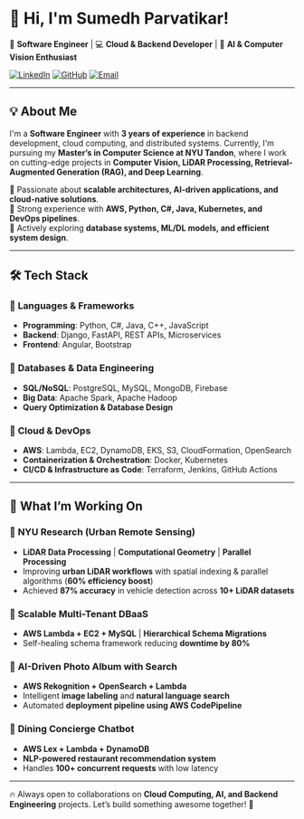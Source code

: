 # 👋 Hi, I'm Sumedh Parvatikar!

🚀 **Software Engineer** | 💻 **Cloud & Backend Developer** | 🤖 **AI & Computer Vision Enthusiast**  

[![LinkedIn](https://img.shields.io/badge/LinkedIn-Connect-blue?logo=linkedin)](https://www.linkedin.com/in/sumedh-parvatikar/)
[![GitHub](https://img.shields.io/badge/GitHub-Follow-black?logo=github)](https://github.com/sumedhsp)
[![Email](https://img.shields.io/badge/Email-Contact-red?logo=gmail)](mailto:sumedhsparvatikar@gmail.com)

---

## 💡 About Me
I'm a **Software Engineer** with **3 years of experience** in backend development, cloud computing, and distributed systems. Currently, I'm pursuing my **Master’s in Computer Science at NYU Tandon**, where I work on cutting-edge projects in **Computer Vision, LiDAR Processing, Retrieval-Augmented Generation (RAG), and Deep Learning**. 

🔹 Passionate about **scalable architectures, AI-driven applications, and cloud-native solutions**.  
🔹 Strong experience with **AWS, Python, C#, Java, Kubernetes, and DevOps pipelines**.  
🔹 Actively exploring **database systems, ML/DL models, and efficient system design**.

---

## 🛠️ Tech Stack

### 🔹 **Languages & Frameworks**
- **Programming**: Python, C#, Java, C++, JavaScript  
- **Backend**: Django, FastAPI, REST APIs, Microservices  
- **Frontend**: Angular, Bootstrap  

### 🔹 **Databases & Data Engineering**
- **SQL/NoSQL**: PostgreSQL, MySQL, MongoDB, Firebase  
- **Big Data**: Apache Spark, Apache Hadoop  
- **Query Optimization & Database Design**  

### 🔹 **Cloud & DevOps**
- **AWS**: Lambda, EC2, DynamoDB, EKS, S3, CloudFormation, OpenSearch  
- **Containerization & Orchestration**: Docker, Kubernetes  
- **CI/CD & Infrastructure as Code**: Terraform, Jenkins, GitHub Actions  

---

## 🚀 What I’m Working On
### 🔹 **NYU Research (Urban Remote Sensing)**
- **LiDAR Data Processing** | **Computational Geometry** | **Parallel Processing**
- Improving **urban LiDAR workflows** with spatial indexing & parallel algorithms (**60% efficiency boost**)
- Achieved **87% accuracy** in vehicle detection across **10+ LiDAR datasets**

### 🔹 **Scalable Multi-Tenant DBaaS**
- **AWS Lambda + EC2 + MySQL** | **Hierarchical Schema Migrations**
- Self-healing schema framework reducing **downtime by 80%**

### 🔹 **AI-Driven Photo Album with Search**
- **AWS Rekognition + OpenSearch + Lambda**
- Intelligent **image labeling** and **natural language search**
- Automated **deployment pipeline using AWS CodePipeline**  

### 🔹 **Dining Concierge Chatbot**
- **AWS Lex + Lambda + DynamoDB**
- **NLP-powered restaurant recommendation system**
- Handles **100+ concurrent requests** with low latency  

---

<!--## 📈 GitHub Stats

![Sumedh's GitHub Stats](https://github-readme-stats.vercel.app/api?username=sumedhsp&show_icons=true&theme=tokyonight)  
![Top Languages](https://github-readme-stats.vercel.app/api/top-langs/?username=sumedhsp&layout=compact&theme=tokyonight)

--- 

## 🔗 Connect with Me!
💼 [LinkedIn](https://www.linkedin.com/in/sumedh-parvatikar/)  
📧 [Email](mailto:sumedhsparvatikar@gmail.com)  
📂 [GitHub](https://github.com/sumedhsp)  

----->

🔥 Always open to collaborations on **Cloud Computing, AI, and Backend Engineering** projects. Let’s build something awesome together! 🚀

<!--
**sumedhsp/sumedhsp** is a ✨ _special_ ✨ repository because its `README.md` (this file) appears on your GitHub profile.

Here are some ideas to get you started:

- 🔭 I’m currently working on ...
- 🌱 I’m currently learning ...
- 👯 I’m looking to collaborate on ...
- 🤔 I’m looking for help with ...
- 💬 Ask me about ...
- 📫 How to reach me: ...
- 😄 Pronouns: ...
- ⚡ Fun fact: ...
-->
